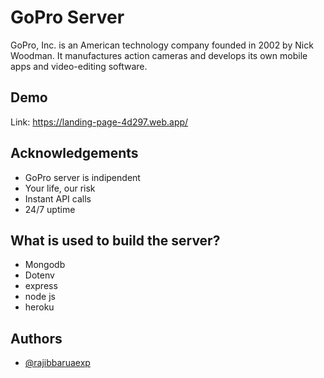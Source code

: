 # GoPro Server

GoPro, Inc. is an American technology company founded in 2002 by Nick Woodman. It manufactures action cameras and develops its own mobile apps and video-editing software.

## Demo

Link: https://landing-page-4d297.web.app/

## Acknowledgements

- GoPro server is indipendent
- Your life, our risk
- Instant API calls
- 24/7 uptime

## What is used to build the server?

- Mongodb
- Dotenv
- express
- node js
- heroku

## Authors

- [@rajibbaruaexp](https://github.com/rajibbaruaexp)
